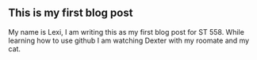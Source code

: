 ## This is my first blog post
My name is Lexi, I am writing this as my first blog post for ST 558. While learning how to use github I am watching Dexter with my roomate and my cat.
